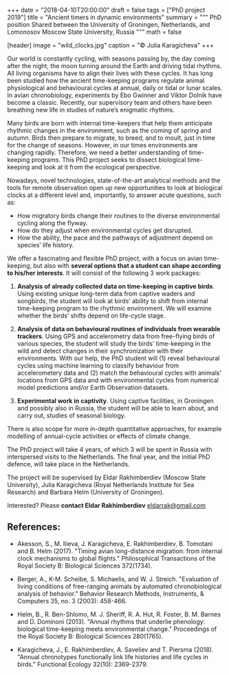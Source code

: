 +++
date = "2018-04-10T20:00:00"
draft = false
tags = ["PhD project 2019"]
title = "Ancient timers in dynamic environments"
summary = """
PhD position
Shared between the University of Groningen, Netherlands, and Lomonosov Moscow State University, Russia
"""
math = false

[header]
image = "wild_clocks.jpg"
caption = "© Julia Karagicheva"
+++

Our world is constantly cycling, with seasons passing by, the day coming after the night, the moon turning around the Earth and driving tidal rhythms. All living organisms have to align their lives with these cycles. It has long been studied how the ancient time-keeping programs regulate animal physiological and behavioural cycles at annual, daily or tidal or lunar scales. In avian chronobiology, experiments by Ebo Gwinner and Viktor Dolnik have become a classic. Recently, our supervisory team and others have been breathing new life in studies of nature’s enigmatic rhythms.

Many birds are born with internal time-keepers that help them anticipate rhythmic changes in the environment, such as the coming of spring and autumn. Birds then prepare to migrate, to breed, and to moult, just in time for the change of seasons. However, in our times environments are changing rapidly. Therefore, we need a better understanding of  time-keeping programs. This PhD project seeks to dissect biological time-keeping and look at it from the ecological perspective.

Nowadays, novel technologies, state-of-the-art analytical methods and the tools for remote observation open up new opportunities to look at biological clocks at a different level and, importantly, to answer acute questions, such as:

- How migratory birds change their routines to the diverse environmental cycling along the flyway.
- How do they adjust when environmental cycles get disrupted.
- How the ability, the pace and the pathways of adjustment depend on species’ life history.

We offer a fascinating and flexible PhD project, with a focus on avian time-keeping, but also with __several options that a student can shape according to  his/her interests__. It will consist of the following 3 work packages:

1. __Analysis of already collected data on time-keeping in captive birds__. Using existing unique long-term data from captive waders and songbirds, the student will look at birds’ ability to shift from internal time-keeping program to the rhythmic environment. We will examine whether the birds’ shifts depend on life-cycle stage. 

2. __Analysis of data on behavioural routines of individuals from wearable trackers__. Using GPS and accelerometry data from free-flying birds of various species, the student will study the birds’ time-keeping in the wild and detect changes in their synchronization with their environments. With our help, the PhD student will (1) reveal behavioural cycles using  machine learning to classify behaviour from accelerometery data and (2) match the behavioural cycles with animals’ locations from GPS data and with environmental cycles from numerical model predictions and/or Earth Observation datasets.

3. __Experimental work in captivity__. Using captive facilities, in Groningen and possibly also in Russia, the student will be able to learn about, and carry out, studies of seasonal biology.

There is also scope for more in-depth quantitative approaches, for example modelling of annual-cycle activities or effects of climate change.

The PhD project will take 4 years, of which 3 will be spent in Russia with interspersed visits to the Netherlands. The final year, and the initial PhD defence, will take place in the Netherlands.

The project will be supervised by Eldar Rakhimberdiev (Moscow State University), Julia Karagicheva (Royal Netherlands Institute for Sea Research) and Barbara Helm (University of Groningen).

Interested? Please __contact Eldar Rakhimberdiev__ eldarrak@gmail.com

## References:

- Akesson, S., M. Ilieva, J. Karagicheva, E. Rakhimberdiev, B. Tomotani and B. Helm (2017). "Timing avian long-distance migration: from internal clock mechanisms to global flights." Philosophical Transactions of the Royal Society B: Biological Sciences 372(1734).

- Berger, A., K-M. Scheibe, S. Michaelis, and W. J. Streich. "Evaluation of living conditions of free-ranging animals by automated chronobiological analysis of behavior." Behavior Research Methods, Instruments, & Computers 35, no. 3 (2003): 458-466.

- Helm, B., R. Ben-Shlomo, M. J. Sheriff, R. A. Hut, R. Foster, B. M. Barnes and D. Dominoni (2013). "Annual rhythms that underlie phenology: biological time-keeping meets environmental change." Proceedings of the Royal Society B: Biological Sciences 280(1765).

- Karagicheva, J., E. Rakhimberdiev, A. Saveliev and T. Piersma (2018). "Annual chronotypes functionally link life histories and life cycles in birds." Functional Ecology 32(10): 2369-2379.